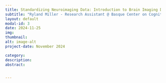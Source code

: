 ```yaml
---
title: Standardizing Neuroimaging Data: Introduction to Brain Imaging Data Structure (BIDS)
subtitle: "Ryland Miller - Research Assistant @ Basque Center on Cognition, Brain and Language David Carcedo - Lab Section Coordinator (MRI & behavioral) @  Basque Center on Cognition, Brain and Language"
layout: default
modal-id: 3
date: 2024-11-25
img:
thumbnail: 
alt: image-alt
project-date: November 2024

category:
description:
abstract:


---
```










